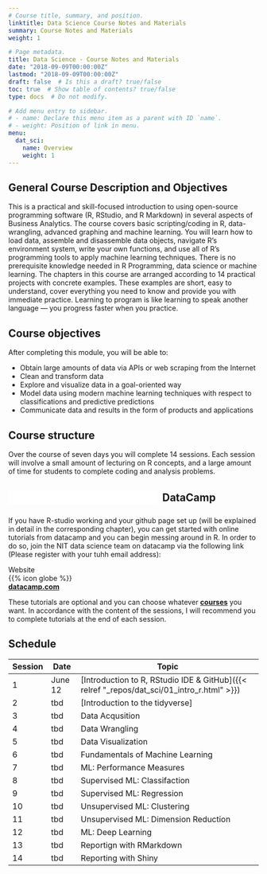 ```yaml
---
# Course title, summary, and position.
linktitle: Data Science Course Notes and Materials
summary: Course Notes and Materials
weight: 1

# Page metadata.
title: Data Science - Course Notes and Materials
date: "2018-09-09T00:00:00Z"
lastmod: "2018-09-09T00:00:00Z"
draft: false  # Is this a draft? true/false
toc: true  # Show table of contents? true/false
type: docs  # Do not modify.

# Add menu entry to sidebar.
# - name: Declare this menu item as a parent with ID `name`.
# - weight: Position of link in menu.
menu:
  dat_sci:
    name: Overview
    weight: 1
---
```


## General Course Description and Objectives
 
This is a practical and skill-focused introduction to using open-source programming software (R, RStudio, and R Markdown) in several aspects of Business Analytics. The course covers basic scripting/coding in R, data-wrangling, advanced graphing and machine learning. You will learn how to load data, assemble and disassemble data objects, navigate R’s environment system, write your own functions, and use all of R’s programming tools to apply machine learning techniques. There is no prerequisite knowledge needed in R Programming, data science or machine learning. The chapters in this course are arranged according to 14 practical projects with concrete examples. These examples are short, easy to understand, cover everything you need to know and provide you with immediate practice. Learning to program is like learning to speak another language — you progress faster when you practice.

## Course objectives

After completing this module, you will be able to:

* Obtain large amounts of data via APIs or web scraping from the Internet
* Clean and transform data
* Explore and visualize data in a goal-oriented way
* Model data using modern machine learning techniques with respect to classifications and predictive predictions
* Communicate data and results in the form of products and applications  

## Course structure

Over the course of seven days you will complete 14 sessions. Each session will involve a small amount of lecturing on R concepts, and a large amount of time for students to complete coding and analysis problems.


## <embed src="../../img/icons//datacamp.svg" align="center" height="30px" style="padding:0px 5px 5px 0px"> DataCamp

If you have R-studio working and your github page set up (will be explained in detail in the corresponding chapter), you can get started with online tutorials from datacamp and you can begin messing around in R. In order to do so, join the NIT data science team on datacamp via the following link (Please register with your tuhh email address):

<!-- DOWNLOADBOX -->
<div id="header">Website</div>
<div id="container">
  <div id="first">{{% icon globe %}}</div>
  <div id="second"><a href="https://www.datacamp.com/groups/shared_links/91287653ed5bd4c0f14e7c60e2d61a62dc1f1ba2afc84a4909665c00cd441f0c" target="_blank"><b>datacamp.com</b></a></div>
  <div id="clear"></div>
</div>

These tutorials are optional and you can choose whatever <a href="https://learn.datacamp.com/courses/" target="_blank"><b>courses</b></a> you want. In accordance with the content of the sessions, I will recommend you to complete tutorials at the end of each session.

## Schedule

| Session | Date | Topic |
| --- | --- | --- |
| 1 | June 12 | [Introduction to R, RStudio IDE & GitHub]({{< relref "_repos/dat_sci/01_intro_r.html" >}}) |
| 2 | tbd | [Introduction to the tidyverse] |
| 3 | tbd | Data Acqusition |
| 4 | tbd | Data Wrangling |
| 5 | tbd | Data Visualization |
| 6 | tbd | Fundamentals of Machine Learning |
| 7 | tbd | ML: Performance Measures |
| 8 | tbd | Supervised ML: Classifaction |
| 9 | tbd | Supervised ML: Regression |
| 10 | tbd | Unsupervised ML: Clustering |
| 11 | tbd | Unsupervised ML: Dimension Reduction  |
| 12 | tbd | ML: Deep Learning |
| 13 | tbd | Reportign with RMarkdown  |
| 14 | tbd | Reporting with Shiny |

